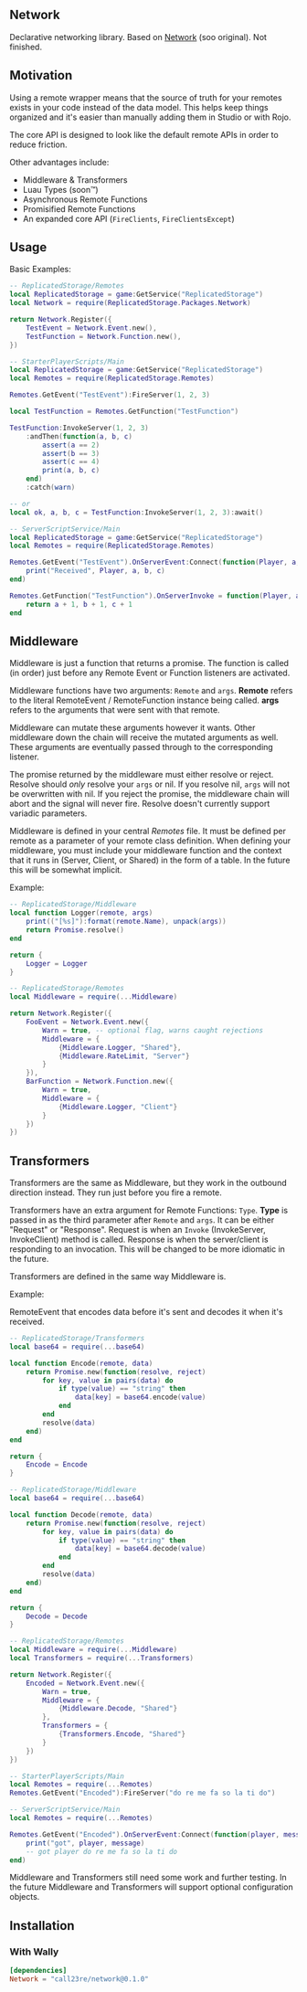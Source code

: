 ## Network
Declarative networking library. Based on [Network](https://github.com/sircfenner/network) (soo original). Not finished.

## Motivation
Using a remote wrapper means that the source of truth for your remotes exists in your code instead of the data model. This helps keep things organized and it's easier than manually adding them in Studio or with Rojo.

The core API is designed to look like the default remote APIs in order to reduce friction.

Other advantages include:
- Middleware & Transformers
- Luau Types (soon™)
- Asynchronous Remote Functions
- Promisified Remote Functions
- An expanded core API (`FireClients`, `FireClientsExcept`)

## Usage

Basic Examples:
```lua
-- ReplicatedStorage/Remotes
local ReplicatedStorage = game:GetService("ReplicatedStorage")
local Network = require(ReplicatedStorage.Packages.Network)

return Network.Register({
	TestEvent = Network.Event.new(),
	TestFunction = Network.Function.new(),
})
```

```lua
-- StarterPlayerScripts/Main
local ReplicatedStorage = game:GetService("ReplicatedStorage")
local Remotes = require(ReplicatedStorage.Remotes)

Remotes.GetEvent("TestEvent"):FireServer(1, 2, 3)

local TestFunction = Remotes.GetFunction("TestFunction")

TestFunction:InvokeServer(1, 2, 3)
	:andThen(function(a, b, c)
		assert(a == 2)
		assert(b == 3)
		assert(c == 4)
		print(a, b, c)
	end)
	:catch(warn)

-- or
local ok, a, b, c = TestFunction:InvokeServer(1, 2, 3):await()
```

```lua
-- ServerScriptService/Main
local ReplicatedStorage = game:GetService("ReplicatedStorage")
local Remotes = require(ReplicatedStorage.Remotes)

Remotes.GetEvent("TestEvent").OnServerEvent:Connect(function(Player, a, b, c)
	print("Received", Player, a, b, c)
end)

Remotes.GetFunction("TestFunction").OnServerInvoke = function(Player, a, b, c)
	return a + 1, b + 1, c + 1
end
```

## Middleware
Middleware is just a function that returns a promise. The function is called (in order) just before any Remote Event or Function listeners are activated. 

Middleware functions have two arguments: `Remote` and `args`. **Remote** refers to the literal RemoteEvent / RemoteFunction instance being called. **args** refers to the arguments that were sent with that remote.

Middleware can mutate these arguments however it wants. Other middleware down the chain will receive the mutated arguments as well. These arguments are eventually passed through to the corresponding listener.

The promise returned by the middleware must either resolve or reject. Resolve should _only_ resolve your `args` or nil. If you resolve nil, `args` will not be overwritten with nil. If you reject the promise, the middleware chain will abort and the signal will never fire. Resolve doesn't currently support variadic parameters.

Middleware is defined in your central _Remotes_ file. It must be defined per remote as a parameter of your remote class definition. When defining your middleware, you must include your middleware function and the context that it runs in (Server, Client, or Shared) in the form of a table. In the future this will be somewhat implicit.

Example:
```lua
-- ReplicatedStorage/Middleware
local function Logger(remote, args)
	print(("[%s]"):format(remote.Name), unpack(args))
	return Promise.resolve()
end

return {
	Logger = Logger
}
```
```lua
-- ReplicatedStorage/Remotes
local Middleware = require(...Middleware)

return Network.Register({
    FooEvent = Network.Event.new({
        Warn = true, -- optional flag, warns caught rejections
        Middleware = {
            {Middleware.Logger, "Shared"},
			{Middleware.RateLimit, "Server"}
        }
    }),
	BarFunction = Network.Function.new({
		Warn = true,
		Middleware = {
			{Middleware.Logger, "Client"}
		}
	})
})
```

## Transformers
Transformers are the same as Middleware, but they work in the outbound direction instead. They run just before you fire a remote.

Transformers have an extra argument for Remote Functions: `Type`. **Type** is passed in as the third parameter after `Remote` and `args`. It can be either "Request" or "Response". Request is when an `Invoke` (InvokeServer, InvokeClient) method is called. Response is when the server/client is responding to an invocation. This will be changed to be more idiomatic in the future.

Transformers are defined in the same way Middleware is.

Example:

RemoteEvent that encodes data before it's sent and decodes it when it's received.
```lua
-- ReplicatedStorage/Transformers
local base64 = require(...base64)

local function Encode(remote, data)
	return Promise.new(function(resolve, reject)
		for key, value in pairs(data) do
			if type(value) == "string" then
				data[key] = base64.encode(value)
			end
		end
		resolve(data)
	end)
end

return {
	Encode = Encode
}

-- ReplicatedStorage/Middleware
local base64 = require(...base64)

local function Decode(remote, data)
	return Promise.new(function(resolve, reject)
		for key, value in pairs(data) do
			if type(value) == "string" then
				data[key] = base64.decode(value)
			end
		end
		resolve(data)
	end)
end

return {
	Decode = Decode
}
```
```lua
-- ReplicatedStorage/Remotes
local Middleware = require(...Middleware)
local Transformers = require(...Transformers)

return Network.Register({
    Encoded = Network.Event.new({
        Warn = true,
        Middleware = {
            {Middleware.Decode, "Shared"}
        },
        Transformers = {
            {Transformers.Encode, "Shared"}
        }
    })
})
```
```lua
-- StarterPlayerScripts/Main
local Remotes = require(...Remotes)
Remotes.GetEvent("Encoded"):FireServer("do re me fa so la ti do")
```
```lua
-- ServerScriptService/Main
local Remotes = require(...Remotes)

Remotes.GetEvent("Encoded").OnServerEvent:Connect(function(player, message)
	print("got", player, message)
	-- got player do re me fa so la ti do
end)
```

Middleware and Transformers still need some work and further testing. In the future Middleware and Transformers will support optional configuration objects.

## Installation

### With Wally
```toml
[dependencies]
Network = "call23re/network@0.1.0"
```